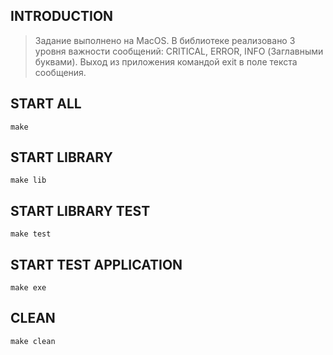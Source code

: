 ## INTRODUCTION
> Задание выполнено на MacOS.
> В библиотеке реализовано 3 уровня важности сообщений: CRITICAL, ERROR, INFO (Заглавными буквами).
> Выход из приложения командой exit в поле текста сообщения.
## START ALL
```
make
```
## START LIBRARY
```
make lib
```
## START LIBRARY TEST
```
make test
```
## START TEST APPLICATION
```
make exe
```
## CLEAN
```
make clean
```
